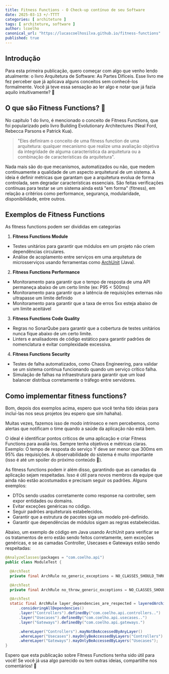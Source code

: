 ```yaml
---
title: Fitness Functions - O Check-up contínuo de seu Software
date: 2025-03-13 +/-TTTT
categories: [ architeture ]
tags: [ architeture, software ]
author: lcoelho
canonical_url: "https://lucascoelhosilva.github.io/fitness-functions"
published: true
---
```


## Introdução

Para esta primeira publicação, quero começar com algo que venho lendo atualmente: o livro Arquitetura de Software: As Partes Difíceis. Esse livro me fez perceber que já aplicava alguns conceitos sem conhecê-los formalmente. Você já teve essa sensação ao ler algo e notar que já fazia aquilo intuitivamente? 😬

## O que são Fitness Functions? 👋

No capítulo 1 do livro, é mencionado o conceito de Fitness Functions, que foi popularizado pelo livro Building Evolutionary Architectures (Neal Ford, Rebecca Parsons e Patrick Kua).


> "Eles definiram o conceito de uma fitness function de uma arquitetura: qualquer mecanismo que realize uma avaliação objetiva da integridade de alguma característica da arquitetura ou a combinação de características da arquitetura".

Nada mais são do que mecanismos, automatizados ou não, que medem continuamente a qualidade de um aspecto arquitetural de um sistema. A ideia é definir métricas que garantam que a arquitetura evolua de forma controlada, sem degradar características essenciais. São feitas verificações contínuas para testar se um sistema ainda está "em forma" (fitness), em relação a critérios como performance, segurança, modularidade, disponibilidade, entre outros.


## Exemplos de Fitness Functions

As fitness functions podem ser divididas em categorias 

1. **Fitness Functions Module**
- Testes unitários para garantir que módulos em um projeto não criem dependências circulares.
- Análise de acoplamento entre serviços em uma arquitetura de microsserviços usando ferramentas como [ArchUnit](https://www.archunit.org) (Java).

2. **Fitness Functions Performance**
- Monitoramento para garantir que o tempo de resposta de uma API permaneça abaixo de um certo limite (ex: P95 < 500ms)
- Monitoramento para garantir que a latência de requisições externas não ultrapasse um limite definido 
- Monitoramento para garantir que a taxa de erros 5xx esteja abaixo de um limite aceitável

3. **Fitness Functions Code Quality**
- Regras no SonarQube para garantir que a cobertura de testes unitários nunca fique abaixo de um certo limite.
- Linters e analisadores de código estático para garantir padrões de nomenclatura e evitar complexidade excessiva.

4. **Fitness Functions Security**
- Testes de falha automatizados, como Chaos Engineering, para validar se um sistema continua funcionando quando um serviço crítico falha.
- Simulação de falhas na infraestrutura para garantir que um load balancer distribua corretamente o tráfego entre servidores.


## Como implementar fitness functions? 

Bom, depois dos exemplos acima, espero que você tenha tido ideias para incluí-las nos seus projetos (eu espero que sim hahaha).

Muitas vezes, fazemos isso de modo intrínseco e nem percebemos, como alertas que notificam o time quando a saúde da aplicação não está bem.

O ideal é identificar pontos críticos de uma aplicação e criar Fitness Functions para avaliá-los. Sempre tenha objetivos e métricas claras. Exemplo: O tempo de resposta do serviço Y deve ser menor que 300ms em 95% das requisições. A observabilidade do sistema é muito importante (isso é até um spoiler do próximo conteúdo 🫢).

As fitness functions podem ir além disso, garantindo que as camadas da aplicação sejam respeitadas. Isso é útil para novos membros da equipe que ainda não estão acostumados e precisam seguir os padrões. Alguns exemplos:

- DTOs sendo usados corretamente como response na controller, sem expor entidades ou domains.
- Evitar exceções genéricas no código.
- Seguir padrões arquiteturais estabelecidos.
- Garantir que a estrutura de pacotes siga um modelo pré-definido.
- Garantir que dependências de módulos sigam as regras estabelecidas.

Abaixo, um exemplo de código em Java usando ArchUnit para verificar se os tratamentos de erro estão sendo feitos corretamente, sem exceções genéricas, e se as camadas Controller, Usecases e Gateways estão sendo respeitadas:


```java
@AnalyzeClasses(packages = "com.coelho.api")
public class ModuleTest {

  @ArchTest
  private final ArchRule no_generic_exceptions = NO_CLASSES_SHOULD_THROW_GENERIC_EXCEPTIONS;

  @ArchTest
  private final ArchRule no_throw_generic_exceptions = NO_CLASSES_SHOULD_THROW_GENERIC_EXCEPTIONS;

  @ArchTest
  static final ArchRule layer_dependencies_are_respected = layeredArchitecture()
      .consideringAllDependencies()
      .layer("Controllers").definedBy("com.coelho.api.controllers..")
      .layer("Usecases").definedBy("com.coelho.api.usecases..")
      .layer("Gateways").definedBy("com.coelho.api.gateways.")

      .whereLayer("Controllers").mayNotBeAccessedByAnyLayer()
      .whereLayer("Usecases").mayOnlyBeAccessedByLayers("Controllers")
      .whereLayer("Gateways").mayOnlyBeAccessedByLayers("Usecases");
}
```

Espero que esta publicação sobre Fitness Functions tenha sido útil para você! Se você já usa algo parecido ou tem outras ideias, compartilhe nos comentários! 🚀
